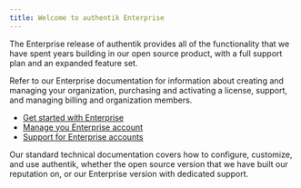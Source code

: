 ```yaml
---
title: Welcome to authentik Enterprise
---
```


The Enterprise release of authentik provides all of the functionality that we have spent years building in our open source product, with a full support plan and an expanded feature set.

Refer to our Enterprise documentation for information about creating and managing your organization, purchasing and activating a license, support, and managing billing and organization members.

-   [Get started with Enterprise](./get-started.md)
-   [Manage you Enterprise account](./manage-enterprise.md)
-   [Support for Enterprise accounts](./entsupport.md)

Our standard technical documentation covers how to configure, customize, and use authentik, whether the open source version that we have built our reputation on, or our Enterprise version with dedicated support.
